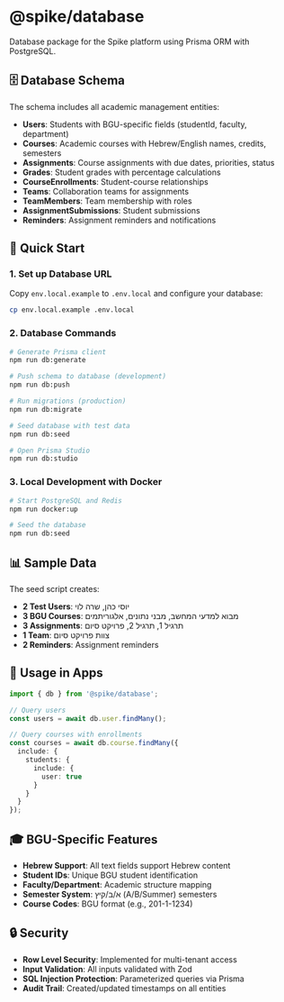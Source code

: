 # @spike/database

Database package for the Spike platform using Prisma ORM with PostgreSQL.

## 🗄️ Database Schema

The schema includes all academic management entities:

- **Users**: Students with BGU-specific fields (studentId, faculty, department)
- **Courses**: Academic courses with Hebrew/English names, credits, semesters
- **Assignments**: Course assignments with due dates, priorities, status
- **Grades**: Student grades with percentage calculations
- **CourseEnrollments**: Student-course relationships
- **Teams**: Collaboration teams for assignments
- **TeamMembers**: Team membership with roles
- **AssignmentSubmissions**: Student submissions
- **Reminders**: Assignment reminders and notifications

## 🚀 Quick Start

### 1. Set up Database URL

Copy `env.local.example` to `.env.local` and configure your database:

```bash
cp env.local.example .env.local
```

### 2. Database Commands

```bash
# Generate Prisma client
npm run db:generate

# Push schema to database (development)
npm run db:push

# Run migrations (production)
npm run db:migrate

# Seed database with test data
npm run db:seed

# Open Prisma Studio
npm run db:studio
```

### 3. Local Development with Docker

```bash
# Start PostgreSQL and Redis
npm run docker:up

# Seed the database
npm run db:seed
```

## 📊 Sample Data

The seed script creates:

- **2 Test Users**: יוסי כהן, שרה לוי
- **3 BGU Courses**: מבוא למדעי המחשב, מבני נתונים, אלגוריתמים
- **3 Assignments**: תרגיל 1, תרגיל 2, פרויקט סיום
- **1 Team**: צוות פרויקט סיום
- **2 Reminders**: Assignment reminders

## 🔧 Usage in Apps

```typescript
import { db } from '@spike/database';

// Query users
const users = await db.user.findMany();

// Query courses with enrollments
const courses = await db.course.findMany({
  include: {
    students: {
      include: {
        user: true
      }
    }
  }
});
```

## 🎓 BGU-Specific Features

- **Hebrew Support**: All text fields support Hebrew content
- **Student IDs**: Unique BGU student identification
- **Faculty/Department**: Academic structure mapping
- **Semester System**: א/ב/קיץ (A/B/Summer) semesters
- **Course Codes**: BGU format (e.g., 201-1-1234)

## 🔒 Security

- **Row Level Security**: Implemented for multi-tenant access
- **Input Validation**: All inputs validated with Zod
- **SQL Injection Protection**: Parameterized queries via Prisma
- **Audit Trail**: Created/updated timestamps on all entities 